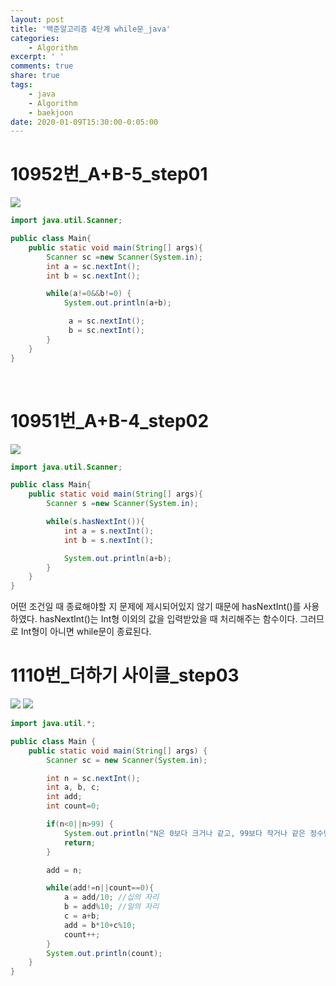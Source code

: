 ```yaml
---
layout: post
title: '백준알고리즘 4단계 while문_java'
categories:
    - Algorithm
excerpt: ' '
comments: true
share: true
tags:
    - java
    - Algorithm
    - baekjoon
date: 2020-01-09T15:30:00-0:05:00
---
```


# 10952번\_A+B-5_step01

![](https://kimmy100b.github.io/assets/images/baekjoon/stage04/step01.jpg)

```java
import java.util.Scanner;

public class Main{
    public static void main(String[] args){
        Scanner sc =new Scanner(System.in);
        int a = sc.nextInt();
		int b = sc.nextInt();

		while(a!=0&&b!=0) {
			System.out.println(a+b);

			 a = sc.nextInt();
			 b = sc.nextInt();
		}
    }
}
```

<br/>

# 10951번\_A+B-4_step02

![](https://kimmy100b.github.io/assets/images/baekjoon/stage04/step02.jpg)

```java
import java.util.Scanner;

public class Main{
    public static void main(String[] args){
        Scanner s =new Scanner(System.in);

        while(s.hasNextInt()){
            int a = s.nextInt();
            int b = s.nextInt();

            System.out.println(a+b);
        }
    }
}
```

어떤 조건일 때 종료해야할 지 문제에 제시되어있지 않기 때문에 hasNextInt()를 사용하였다. hasNextInt()는 Int형 이외의 값을 입력받았을 때 처리해주는 함수이다. 그러므로 Int형이 아니면 while문이 종료된다.
<br/>

# 1110번\_더하기 사이클\_step03

![](https://kimmy100b.github.io/assets/images/baekjoon/stage04/step03-1.jpg)
![](https://kimmy100b.github.io/assets/images/baekjoon/stage04/step03-2.jpg)

```java
import java.util.*;

public class Main {
	public static void main(String[] args) {
		Scanner sc = new Scanner(System.in);

		int n = sc.nextInt();
		int a, b, c;
		int add;
		int count=0;

		if(n<0||n>99) {
			System.out.println("N은 0보다 크거나 같고, 99보다 작거나 같은 정수만 입력해야한다.");
			return;
		}

		add = n;

		while(add!=n||count==0){
			a = add/10; //십의 자리
			b = add%10; //일의 자리
			c = a+b;
			add = b*10+c%10;
			count++;
		}
		System.out.println(count);
	}
}
```
